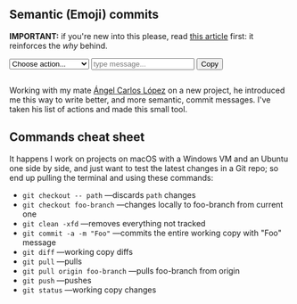 ## Semantic (Emoji) commits

**IMPORTANT:** if you're new into this please, read [this article](https://opensource.com/article/19/2/emoji-log-git-commit-messages) first: it reinforces the *why* behind.

<select id="commit-action">
  <option value="❓">Choose action...</option>
  <option value="🎉">Initial</option>
  <option value="♿">Accessibility</option>
  <option value="📈">Analytics</option>
  <option value="💫">Animation/Transition</option>
  <option value="🏗">Architectural</option>
  <option value="💚">Build fix</option>
  <option value="🚀">Build new</option>
  <option value="😒">Chore</option>
  <option value="🧹">Clean-up</option>
  <option value="💄">Cosmetic</option>
  <option value="🐳">DevOps</option>
  <option value="📝">Documentation</option>
  <option value="✨">Feature</option>
  <option value="🛠">Fix (general)</option>
  <option value="🐛">Fix bug</option>
  <option value="🎨">Format/structure</option>
  <option value="💩">Hack</option>
  <option value="🚑">Hotfix</option>
  <option value="🌐">I18n/L10n</option>
  <option value="☸️">Kubernetes</option>
  <option value="🤡">Mock</option>
  <option value="♻️">Refactor</option>
  <option value="🚀">Release</option>
  <option value="✅">Test add</option>
  <option value="🧪">Test architecture</option>
  <option value="✔️">Test pass</option>
  <option value="🚧">WIP</option>
</select>
<input id="commit-message" placeholder="type message..." type="text" />
<button id="commit-copy" type="button">Copy</button>
<label id="commit-status" />

<pre id="result" style="background-color: black; color: white;"></pre>

Working with my mate [Ángel Carlos López](https://twitter.com/_aclopez) on a new project, he introduced me this way to write better, and more semantic, commit messages. I've taken his list of actions and made this small tool.

## Commands cheat sheet

It happens I work on projects on macOS with a Windows VM and an Ubuntu one side by side, and just want to test the latest changes in a Git repo; so end up pulling the terminal and using these commands:

- `git checkout -- path` —discards `path` changes
- `git checkout foo-branch` —changes locally to foo-branch from current one
- `git clean -xfd` —removes everything not tracked
- `git commit -a -m "Foo"` —commits the entire working copy with "Foo" message
- `git diff` —working copy diffs
- `git pull` —pulls
- `git pull origin foo-branch` —pulls foo-branch from origin
- `git push` —pushes
- `git status` —working copy changes
